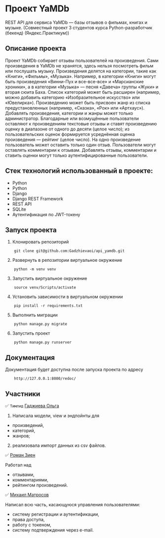 # Проект YaMDb
REST API для сервиса YaMDb — базы отзывов о фильмах, книгах и музыке. (Совместный проект 3 студентов курса Python-разработчик (бекенд) (Яндекс.Практикум))
## Описание проекта
Проект YaMDb собирает отзывы пользователей на произведения. Сами произведения в YaMDb не хранятся, здесь нельзя посмотреть фильм или послушать музыку.
Произведения делятся на категории, такие как «Книги», «Фильмы», «Музыка». Например, в категории «Книги» могут быть произведения «Винни-Пух и все-все-все» и «Марсианские хроники», а в категории «Музыка» — песня «Давеча» группы «Жуки» и вторая сюита Баха. Список категорий может быть расширен (например, можно добавить категорию «Изобразительное искусство» или «Ювелирка»). 
Произведению может быть присвоен жанр из списка предустановленных (например, «Сказка», «Рок» или «Артхаус»). 
Добавлять произведения, категории и жанры может только администратор.
Благодарные или возмущённые пользователи оставляют к произведениям текстовые отзывы и ставят произведению оценку в диапазоне от одного до десяти (целое число); из пользовательских оценок формируется усреднённая оценка произведения — рейтинг (целое число). На одно произведение пользователь может оставить только один отзыв.
Пользователи могут оставлять комментарии к отзывам.
Добавлять отзывы, комментарии и ставить оценки могут только аутентифицированные пользователи.

## Стек технологий использованный в проекте:
- Python
- Python
- Django
- Django REST Framework
- REST API
- SQLite
- Аутентификация по JWT-токену

## Запуск проекта

1. Клонировать репозиторий
```
    git clone git@github.com:Gadzhievaoi/api_yamdb.git
```
2. Развернуть в репозитории виртуальное окружение
```
    python -m venv venv
```
3. Запустить виртуальное окружение
```
    source venv/Scripts/activate
``` 
4. Установить зависимости в виртуальном окружении
```
    pip install -r requirements.txt
```
5. Выполнить миграции
```
    python manage.py migrate
```
6. Запустить проект
```
    python manage.py runserver
```

## Документация

Документация будет доступна после запуска проекта по адресу
```
    http://127.0.0.1:8000/redoc/
```
## Участники

:white_check_mark: `Тимлид` [Гаджиева Ольга](https://github.com/Gadzhievaoi)    
1. Написала модели, view и эндпойнты для    
- произведений,
- категорий,
- жанров;    
2. реализовала импорт данных из csv файлов.       

:white_check_mark: [Роман Зиен](https://github.com/RAMKA-9)    

Работал над        
- отзывами,
- комментариями,
- рейтингом произведений.         

:white_check_mark: [Михаил Матросов](https://github.com/matrosovmn)           

Написал всю часть, касающуюся управления пользователями:    
- систему регистрации и аутентификации,
- права доступа,
- работу с токеном,
- систему подтверждения через e-mail.







